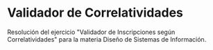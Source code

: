 # Validador de Correlatividades
Resolución del ejercicio "Validador de Inscripciones según Correlatividades" para la materia Diseño de Sistemas de Información.
